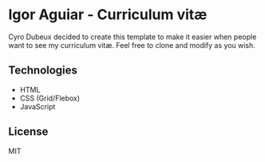 # Igor Aguiar - Curriculum vitæ

Cyro Dubeux decided to create this template to make it easier when people want to see my curriculum vitæ. Feel free to clone and modify as you wish.

## Technologies

- HTML
- CSS (Grid/Flebox)
- JavaScript

## License

MIT
